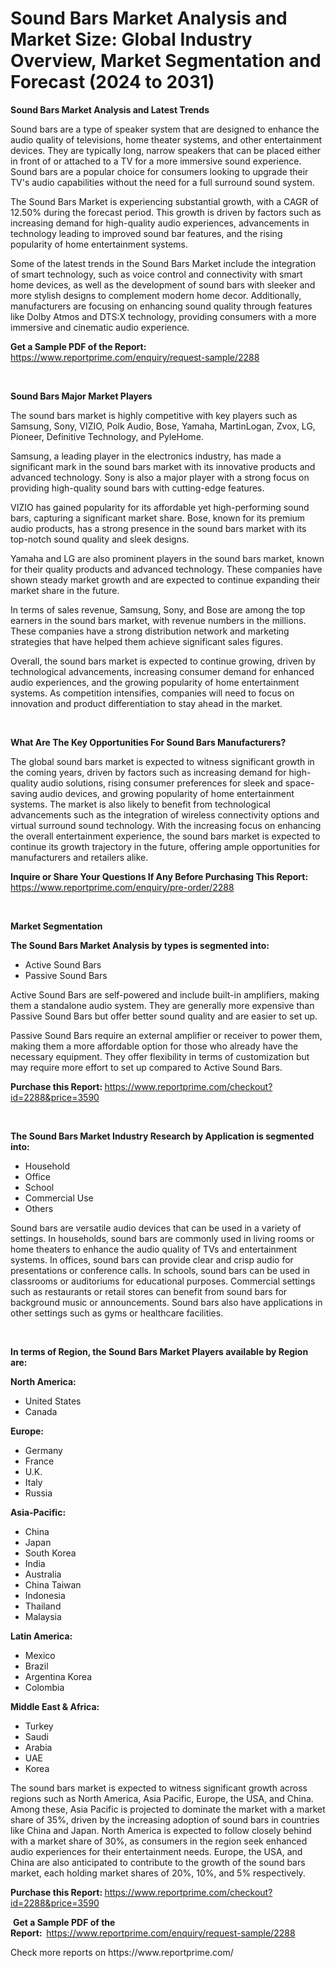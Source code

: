 <p><h1>Sound Bars Market Analysis and Market Size: Global Industry Overview, Market Segmentation and Forecast (2024 to 2031)</h1></p><p><strong>Sound Bars Market Analysis and Latest Trends</strong></p>
<p><p>Sound bars are a type of speaker system that are designed to enhance the audio quality of televisions, home theater systems, and other entertainment devices. They are typically long, narrow speakers that can be placed either in front of or attached to a TV for a more immersive sound experience. Sound bars are a popular choice for consumers looking to upgrade their TV's audio capabilities without the need for a full surround sound system.</p><p>The Sound Bars Market is experiencing substantial growth, with a CAGR of 12.50% during the forecast period. This growth is driven by factors such as increasing demand for high-quality audio experiences, advancements in technology leading to improved sound bar features, and the rising popularity of home entertainment systems.</p><p>Some of the latest trends in the Sound Bars Market include the integration of smart technology, such as voice control and connectivity with smart home devices, as well as the development of sound bars with sleeker and more stylish designs to complement modern home decor. Additionally, manufacturers are focusing on enhancing sound quality through features like Dolby Atmos and DTS:X technology, providing consumers with a more immersive and cinematic audio experience.</p></p>
<p><strong>Get a Sample PDF of the Report:&nbsp;</strong> <a href="https://www.reportprime.com/enquiry/request-sample/2288">https://www.reportprime.com/enquiry/request-sample/2288</a></p>
<p>&nbsp;</p>
<p><strong>Sound Bars Major Market Players</strong></p>
<p><p>The sound bars market is highly competitive with key players such as Samsung, Sony, VIZIO, Polk Audio, Bose, Yamaha, MartinLogan, Zvox, LG, Pioneer, Definitive Technology, and PyleHome. </p><p>Samsung, a leading player in the electronics industry, has made a significant mark in the sound bars market with its innovative products and advanced technology. Sony is also a major player with a strong focus on providing high-quality sound bars with cutting-edge features.</p><p>VIZIO has gained popularity for its affordable yet high-performing sound bars, capturing a significant market share. Bose, known for its premium audio products, has a strong presence in the sound bars market with its top-notch sound quality and sleek designs.</p><p>Yamaha and LG are also prominent players in the sound bars market, known for their quality products and advanced technology. These companies have shown steady market growth and are expected to continue expanding their market share in the future.</p><p>In terms of sales revenue, Samsung, Sony, and Bose are among the top earners in the sound bars market, with revenue numbers in the millions. These companies have a strong distribution network and marketing strategies that have helped them achieve significant sales figures.</p><p>Overall, the sound bars market is expected to continue growing, driven by technological advancements, increasing consumer demand for enhanced audio experiences, and the growing popularity of home entertainment systems. As competition intensifies, companies will need to focus on innovation and product differentiation to stay ahead in the market.</p></p>
<p>&nbsp;</p>
<p><strong>What Are The Key Opportunities For Sound Bars Manufacturers?</strong></p>
<p><p>The global sound bars market is expected to witness significant growth in the coming years, driven by factors such as increasing demand for high-quality audio solutions, rising consumer preferences for sleek and space-saving audio devices, and growing popularity of home entertainment systems. The market is also likely to benefit from technological advancements such as the integration of wireless connectivity options and virtual surround sound technology. With the increasing focus on enhancing the overall entertainment experience, the sound bars market is expected to continue its growth trajectory in the future, offering ample opportunities for manufacturers and retailers alike.</p></p>
<p><strong>Inquire or Share Your Questions If Any Before Purchasing This Report:</strong> <a href="https://www.reportprime.com/enquiry/pre-order/2288">https://www.reportprime.com/enquiry/pre-order/2288</a></p>
<p>&nbsp;</p>
<p><strong>Market Segmentation</strong></p>
<p><strong>The Sound Bars Market Analysis by types is segmented into:</strong></p>
<p><ul><li>Active Sound Bars</li><li>Passive Sound Bars</li></ul></p>
<p><p>Active Sound Bars are self-powered and include built-in amplifiers, making them a standalone audio system. They are generally more expensive than Passive Sound Bars but offer better sound quality and are easier to set up. </p><p>Passive Sound Bars require an external amplifier or receiver to power them, making them a more affordable option for those who already have the necessary equipment. They offer flexibility in terms of customization but may require more effort to set up compared to Active Sound Bars.</p></p>
<p><strong>Purchase this Report:&nbsp;</strong><a href="https://www.reportprime.com/checkout?id=2288&price=3590">https://www.reportprime.com/checkout?id=2288&price=3590</a></p>
<p>&nbsp;</p>
<p><strong>The Sound Bars Market Industry Research by Application is segmented into:</strong></p>
<p><ul><li>Household</li><li>Office</li><li>School</li><li>Commercial Use</li><li>Others</li></ul></p>
<p><p>Sound bars are versatile audio devices that can be used in a variety of settings. In households, sound bars are commonly used in living rooms or home theaters to enhance the audio quality of TVs and entertainment systems. In offices, sound bars can provide clear and crisp audio for presentations or conference calls. In schools, sound bars can be used in classrooms or auditoriums for educational purposes. Commercial settings such as restaurants or retail stores can benefit from sound bars for background music or announcements. Sound bars also have applications in other settings such as gyms or healthcare facilities.</p></p>
<p>&nbsp;</p>
<p><strong>In terms of Region, the Sound Bars Market Players available by Region are:</strong></p>
<p>
    <p> <strong> North America: </strong>
        <ul>
            <li>United States</li>
            <li>Canada</li>
        </ul>
        </p> 
    <p> <strong> Europe: </strong>
        <ul>
            <li>Germany</li>
            <li>France</li>
            <li>U.K.</li>
            <li>Italy</li>
            <li>Russia</li>
        </ul>
        </p> 
    <p> <strong> Asia-Pacific: </strong>
        <ul>
            <li>China</li>
            <li>Japan</li>
            <li>South Korea</li>
            <li>India</li>
            <li>Australia</li>
            <li>China Taiwan</li>
            <li>Indonesia</li>
            <li>Thailand</li>
            <li>Malaysia</li>
        </ul>
        </p> 
    <p> <strong> Latin America: </strong>
        <ul>
            <li>Mexico</li>
            <li>Brazil</li>
            <li>Argentina Korea</li>
            <li>Colombia</li>
        </ul>
        </p> 
    <p> <strong> Middle East & Africa: </strong>
        <ul>
            <li>Turkey</li>
            <li>Saudi</li>
            <li>Arabia</li>
            <li>UAE</li>
            <li>Korea</li>
        </ul>
    </p>
    </p>
<p><p>The sound bars market is expected to witness significant growth across regions such as North America, Asia Pacific, Europe, the USA, and China. Among these, Asia Pacific is projected to dominate the market with a market share of 35%, driven by the increasing adoption of sound bars in countries like China and Japan. North America is expected to follow closely behind with a market share of 30%, as consumers in the region seek enhanced audio experiences for their entertainment needs. Europe, the USA, and China are also anticipated to contribute to the growth of the sound bars market, each holding market shares of 20%, 10%, and 5% respectively.</p></p>
<p><strong>Purchase this Report: </strong><a href="https://www.reportprime.com/checkout?id=2288&price=3590">https://www.reportprime.com/checkout?id=2288&price=3590</a></p>
<p>&nbsp;<strong>Get a Sample PDF of the Report:&nbsp;&nbsp;</strong><a href="https://www.reportprime.com/enquiry/request-sample/2288">https://www.reportprime.com/enquiry/request-sample/2288</a></p>
<p><strong></strong></p>
<p>Check more reports on https://www.reportprime.com/</p>